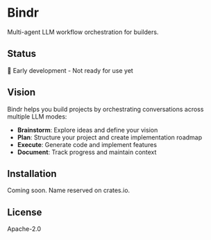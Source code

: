 # Bindr

Multi-agent LLM workflow orchestration for builders.

## Status
🚧 Early development - Not ready for use yet

## Vision
Bindr helps you build projects by orchestrating conversations across multiple LLM modes:
- **Brainstorm**: Explore ideas and define your vision
- **Plan**: Structure your project and create implementation roadmap  
- **Execute**: Generate code and implement features
- **Document**: Track progress and maintain context

## Installation
Coming soon. Name reserved on crates.io.

## License
Apache-2.0